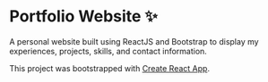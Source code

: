 # Portfolio Website ✨

A personal website built using ReactJS and Bootstrap to display my experiences, projects, skills, and contact information.

This project was bootstrapped with [Create React App](https://github.com/facebook/create-react-app).

